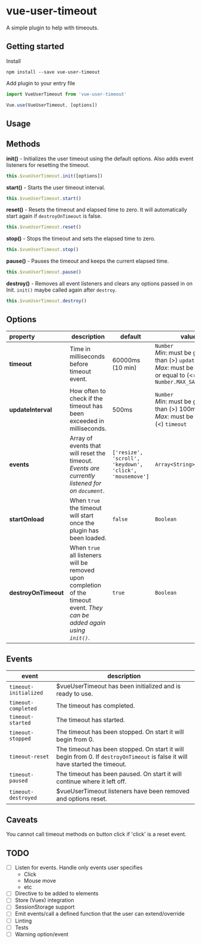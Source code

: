# vue-user-timeout
A simple plugin to help with timeouts.



## Getting started
Install
```
npm install --save vue-user-timeout
```
Add plugin to your entry file
```javascript
import VueUserTimeout from 'vue-user-timeout'

Vue.use(VueUserTimeout, [options])
```

## Usage


## Methods
**init()** - Initializes the user timeout using the default options. Also adds event listeners for resetting the timeout.
```javascript
this.$vueUserTimeout.init([options])
```
**start()** - Starts the user timeout interval.
```javascript
this.$vueUserTimeout.start()
```
**reset()** - Resets the timeout and elapsed time to zero. It will automatically start again if `destroyOnTimeout` is false.
```javascript
this.$vueUserTimeout.reset()
```
**stop()** - Stops the timeout and sets the elapsed time to zero.
```javascript
this.$vueUserTimeout.stop()
```
**pause()** - Pauses the timeout and keeps the current elapsed time.
```javascript
this.$vueUserTimeout.pause()
```
**destroy()** - Removes all event listeners and clears any options passed in on Init. `init()` maybe called again after `destroy`.
```javascript
this.$vueUserTimeout.destroy()
```

## Options
| property | description | default | values |
|:------------|-------------|---------------|-------------------|
| **timeout** | Time in milliseconds before timeout event. | 60000ms (10 min) | `Number`<br>*Min*: must be greater than (>) `updateInterval`<br> *Max*: must be less than or equal to (<=) `Number.MAX_SAFE_INTEGER` |
| **updateInterval** | How often to check if the timeout has been exceeded in milliseconds. | 500ms | `Number`<br>*Min*: must be greater than (>) 100ms<br> *Max*: must be less than (<) `timeout`  |
| **events** | Array of events that will reset the timeout. *Events are currently listened for on `document`*. | `['resize', 'scroll', 'keydown', 'click', 'mousemove']` | `Array<String>`<br> |
| **startOnload** | When `true` the timeout will start once the plugin has been loaded. | `false` | `Boolean` |
| **destroyOnTimeout** | When `true` all listeners will be removed upon completion of the timeout event. *They can be added again using `init()`*. | `true` | `Boolean` |

## Events
| event | description |
|-----------------------|-------------|
| `timeout-initialized` | $vueUserTimeout has been initialized and is ready to use. |
| `timeout-completed` | The timeout has completed. |
| `timeout-started` | The timeout has started. |
| `timeout-stopped` | The timeout has been stopped. On start it will begin from 0.  |
| `timeout-reset` | The timeout has been stopped. On start it will begin from 0. If `destroyOnTimeout` is false it will have started the timeout. |
| `timeout-paused` | The timeout has been paused. On start it will continue where it left off. |
| `timeout-destroyed` | $vueUserTimeout listeners have been removed and options reset. |

## Caveats
You cannot call timeout methods on button click if 'click' is a reset event.

## TODO
- [ ] Listen for events. Handle only events user specifies
    * Click
    * Mouse move
    * etc
- [ ] Directive to be added to elements
- [ ] Store (Vuex) integration
- [ ] SessionStorage support
- [ ] Emit events/call a defined function that the user can extend/override
- [ ] Linting
- [ ] Tests
- [ ] Warning option/event
